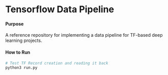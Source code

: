 # Tensorflow Data Pipeline

#### Purpose
A reference repository for implementing a data pipeline for TF-based deep learning projects. 

#### How to Run
```python
# Test TF Record creation and reading it back 
python3 run.py
```
